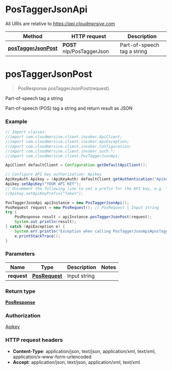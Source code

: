 # PosTaggerJsonApi

All URIs are relative to *https://api.cloudmersive.com*

Method | HTTP request | Description
------------- | ------------- | -------------
[**posTaggerJsonPost**](PosTaggerJsonApi.md#posTaggerJsonPost) | **POST** nlp/PosTaggerJson | Part-of-speech tag a string


<a name="posTaggerJsonPost"></a>
# **posTaggerJsonPost**
> PosResponse posTaggerJsonPost(request)

Part-of-speech tag a string

Part-of-speech (POS) tag a string and return result as JSON

### Example
```java
// Import classes:
//import com.cloudmersive.client.invoker.ApiClient;
//import com.cloudmersive.client.invoker.ApiException;
//import com.cloudmersive.client.invoker.Configuration;
//import com.cloudmersive.client.invoker.auth.*;
//import com.cloudmersive.client.PosTaggerJsonApi;

ApiClient defaultClient = Configuration.getDefaultApiClient();

// Configure API key authorization: Apikey
ApiKeyAuth Apikey = (ApiKeyAuth) defaultClient.getAuthentication("Apikey");
Apikey.setApiKey("YOUR API KEY");
// Uncomment the following line to set a prefix for the API key, e.g. "Token" (defaults to null)
//Apikey.setApiKeyPrefix("Token");

PosTaggerJsonApi apiInstance = new PosTaggerJsonApi();
PosRequest request = new PosRequest(); // PosRequest | Input string
try {
    PosResponse result = apiInstance.posTaggerJsonPost(request);
    System.out.println(result);
} catch (ApiException e) {
    System.err.println("Exception when calling PosTaggerJsonApi#posTaggerJsonPost");
    e.printStackTrace();
}
```

### Parameters

Name | Type | Description  | Notes
------------- | ------------- | ------------- | -------------
 **request** | [**PosRequest**](PosRequest.md)| Input string |

### Return type

[**PosResponse**](PosResponse.md)

### Authorization

[Apikey](../README.md#Apikey)

### HTTP request headers

 - **Content-Type**: application/json, text/json, application/xml, text/xml, application/x-www-form-urlencoded
 - **Accept**: application/json, text/json, application/xml, text/xml

